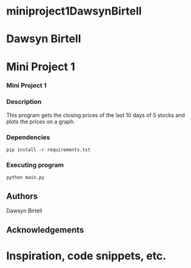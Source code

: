 # miniproject1DawsynBirtell
# Dawsyn Birtell
# Mini Project 1


### Mini Project 1

### Description
This program gets the closing prices of the last 10 days of 5 stocks and plots the prices on a graph.


### Dependencies

```
pip install -r requirements.txt
```

### Executing program
```
python main.py 
```

## Authors

Dawsyn Birtell

## Acknowledgements


# Inspiration, code snippets, etc.
